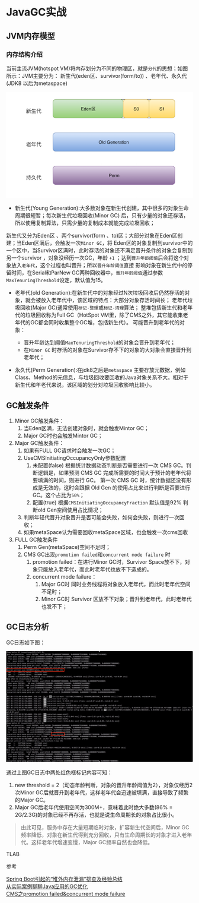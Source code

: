 # JavaGC实战

## JVM内存模型

### 内存结构介绍

当前主流JVM(hotspot VM)将内存划分为不同的物理区，就是`分代`的思想；如图所示：JVM主要分为：
新生代(eden区、survivor(form/to)) 、老年代、永久代(JDK8 以后为metaspace)

![](.JavaGC.MD_images/07e6cc71.png)

- 新生代(Young Generation):大多数对象在新生代创建，其中很多的对象生命周期很短暂；每次新生代垃圾回收(Minor GC)
后，只有少量的对象还存活，所以使用复制算法，只需少量的复制成本就能完成垃圾回收；

新生代又分为Eden区 、两个survivor(form 、to)区；大部分对象在Eden区创建；当Eden区满后，会触发一次`Minor GC`，将
Eden区的对象复制到survivor中的一个区中，当Survivor区满时，此时存活的对象还不满足晋升条件的对象会复制到另一个survivor
，对象没经历一次GC，年龄 `+1` ；达到`晋升年龄阈值`后会将这个对象放入`老年代`，这个过程也叫晋升；所以`晋升年龄阈值`直接
影响对象在新生代中的停留时间，在Serial和ParNew GC两种回收器中，`晋升年龄阈值`通过参数`MaxTenuringThreshold`设定，默认值为15。

- 老年代(old Generation):在新生代中的对象经过N次垃圾回收后仍然存活的对象，就会被放入老年代中，该区域的特点：大部分对象存活时间长；
老年代垃圾回收(Major GC)通常使用`标记-整理`或`标记-清理`算法；
整堆包括新生代和老年代的垃圾回收称为Full GC（HotSpot VM里，除了CMS之外，其它能收集老年代的GC都会同时收集整个GC堆，包括新生代）。
可能晋升到老年代的对象：
    - 晋升年龄达到阈值`MaxTenuringThreshold`的对象会晋升到老年代；
    - 在`Minor GC` 时存活的对象在Survivor存不下的对象的大对象会直接晋升到老年代；

- 永久代(Perm Generation):在jdk8之后是`metaspace` 主要存放元数据，例如Class、Method的元信息，与垃圾回收要回收的Java对象关系不大。相对于新生代和年老代来说，该区域的划分对垃圾回收影响比较小。

## GC触发条件

1. Minor GC触发条件：
    1. 当Eden区满，无法创建对象时，就会触发Mintor GC；
    2. Major GC时也会触发Mintor GC；
2. Major GC触发条件：
    1. 如果有FULL GC请求时会触发一次GC；
    2. UseCMSInitiatingOccupancyOnly参数配置
        1. 未配置(false)
            根据统计数据动态判断是否需要进行一次 CMS GC。判断逻辑是，如果预测 CMS GC 完成所需要的时间大于预计的老年代将要填满的时间，则进行 GC。
            第一次 CMS GC 时，统计数据还没有形成是无效的，这时会跟据 Old Gen 的使用占比来进行判断是否要进行 GC。这个占比为`50%`；
        2. 配置(true)
            根据`CMSInitiatingOccupancyFraction` 默认值是92% 判断old Gen空间使用占比情况；
    3. 判断年轻代晋升对象晋升是否可能会失败，如何会失败，则进行一次回收；
    4. 如果metaSpace认为需要回收metaSpace区域，也会触发一次cms回收
3. FULL GC触发条件
    1. Perm Gen(metaSpace)空间不足时；
    2. CMS GC出现`promotion failed`和`concurrent mode failure` 时
        1. promotion failed：在进行Minor GC时，Survivor Space放不下，对象只能放入老年代，而此时老年代也放不下造成的。
        2. concurrent mode failure：
            1. Major GC时 同时业务线程将对象放入老年代，而此时老年代空间不足时；
            2. Minor GC时 Survivor 区放不下对象；晋升到老年代，此时老年代也发不下；

## GC日志分析

GC日志如下图：

![](.JavaGC.MD_images/b326f20a.png)


通过上图GC日志中两处红色框标记内容可知： 
1. new threshold = 2（动态年龄判断，对象的晋升年龄阈值为2），对象仅经历2次Minor GC后就晋升到老年代，这样老年代会迅速被填满，直接导致了频繁的Major GC。 
2. Major GC后老年代使用空间为300M+，意味着此时绝大多数(86% = 2G/2.3G)的对象已经不再存活，也就是说生命周期长的对象占比很小。

>由此可见，服务中存在大量短期临时对象，扩容新生代空间后，Minor GC频率降低，对象在新生代得到充分回收，只有生命周期长的对象才进入老年代。这样老年代增速变慢，Major GC频率自然也会降低。


TLAB

参考

[Spring Boot引起的“堆外内存泄漏”排查及经验总结](https://tech.meituan.com/2019/01/03/spring-boot-native-memory-leak.html)  
[从实际案例聊聊Java应用的GC优化](https://tech.meituan.com/2017/12/29/jvm-optimize.html)  
[CMS之promotion failed&concurrent mode failure](https://www.jianshu.com/p/ca1b0d4107c5)